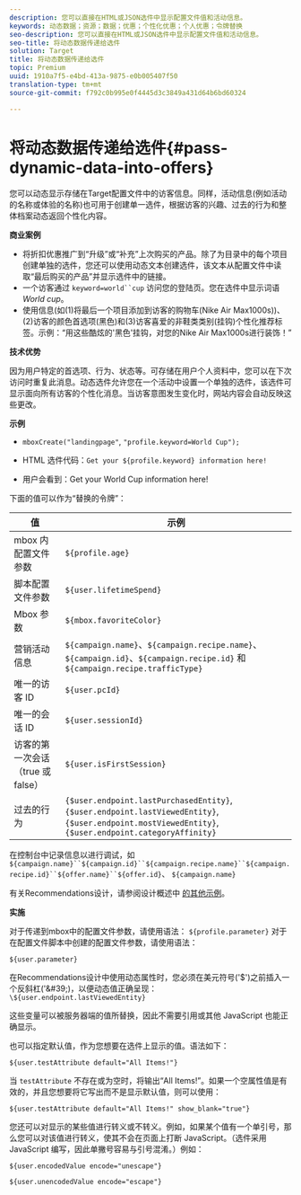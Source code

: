 ```yaml
---
description: 您可以直接在HTML或JSON选件中显示配置文件值和活动信息。
keywords: 动态数据；资源；数据；优惠；个性化优惠；个人优惠；令牌替换
seo-description: 您可以直接在HTML或JSON选件中显示配置文件值和活动信息。
seo-title: 将动态数据传递给选件
solution: Target
title: 将动态数据传递给选件
topic: Premium
uuid: 1910a7f5-e4bd-413a-9875-e0b005407f50
translation-type: tm+mt
source-git-commit: f792c0b995e0f4445d3c3849a431d64b6bd60324

---
```



# 将动态数据传递给选件{#pass-dynamic-data-into-offers}

您可以动态显示存储在Target配置文件中的访客信息。同样，活动信息(例如活动的名称或体验的名称)也可用于创建单一选件，根据访客的兴趣、过去的行为和整体档案动态返回个性化内容。

**商业案例**

* 将折扣优惠推广到“升级”或“补充”上次购买的产品。除了为目录中的每个项目创建单独的选件，您还可以使用动态文本创建选件，该文本从配置文件中读取“最后购买的产品”并显示选件中的链接。
* 一个访客通过 `keyword=world``cup` 访问您的登陆页。您在选件中显示词语 *World cup*。
* 使用信息(如(1)将最后一个项目添加到访客的购物车(Nike Air Max1000s))、(2)访客的颜色首选项(黑色)和(3)访客喜爱的非鞋类类别(挂钩)个性化推荐标签。示例：“用这些酷炫的&#39;黑色&#39;挂钩，对您的Nike Air Max1000s进行装饰！”


**技术优势**

因为用户特定的首选项、行为、状态等。可存储在用户个人资料中，您可以在下次访问时重复此消息。动态选件允许您在一个活动中设置一个单独的选件，该选件可显示面向所有访客的个性化消息。当访客意图发生变化时，网站内容会自动反映这些更改。

**示例**

* `mboxCreate("landingpage"`, `"profile.keyword=World Cup");`

* HTML 选件代码：`Get your ${profile.keyword} information here!`
* 用户会看到：Get your World Cup information here!

下面的值可以作为“替换的令牌”：

| 值 | 示例 |
|--- |--- |
| mbox 内配置文件参数 | `${profile.age}` |
| 脚本配置文件参数 | `${user.lifetimeSpend}` |
| Mbox 参数 | `${mbox.favoriteColor}` |
| 营销活动信息 | `${campaign.name}`、`${campaign.recipe.name}`、`${campaign.id}`、`${campaign.recipe.id}` 和 `${campaign.recipe.trafficType}` |
| 唯一的访客 ID | `${user.pcId}` |
| 唯一的会话 ID | `${user.sessionId}` |
| 访客的第一次会话（true 或 false） | `${user.isFirstSession}` |
| 过去的行为 | `{$user.endpoint.lastPurchasedEntity}`, `{$user.endpoint.lastViewedEntity}`, `{$user.endpoint.mostViewedEntity}`, `{$user.endpoint.categoryAffinity}` |

在控制台中记录信息以进行调试，如 `${campaign.name}``${campaign.id}``${campaign.recipe.name}``${campaign.recipe.id}``${offer.name}``${offer.id}`、 `${campaign.name}`

有关Recommendations设计，请参阅设计概述中 [的其他示例](/help/c-recommendations/c-design-overview/design-overview.md)。

**实施**

对于传递到mbox中的配置文件参数，请使用语法： `${profile.parameter}` 对于在配置文件脚本中创建的配置文件参数，请使用语法：

`${user.parameter}`

在Recommendations设计中使用动态属性时，您必须在美元符号(&#39;$&#39;)之前插入一个反斜杠(&#39;\&#39;)，以便动态值正确呈现： `\${user.endpoint.lastViewedEntity}`

这些变量可以被服务器端的值所替换，因此不需要引用或其他 JavaScript 也能正确显示。

也可以指定默认值，作为您想要在选件上显示的值。语法如下：

`${user.testAttribute default="All Items!"}`

当 `testAttribute` 不存在或为空时，将输出“All Items!”。如果一个空属性值是有效的，并且您想要将它写出而不是显示默认值，则可以使用：

`${user.testAttribute default="All Items!" show_blank="true"}`

您还可以对显示的某些值进行转义或不转义。例如，如果某个值有一个单引号，那么您可以对该值进行转义，使其不会在页面上打断 JavaScript。（选件采用 JavaScript 编写，因此单撇号容易与引号混淆。）例如：

`${user.encodedValue encode="unescape"}`

`${user.unencodedValue encode="escape"}`
